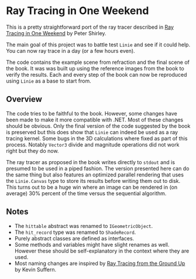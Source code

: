 # Ray Tracing in One Weekend
This is a pretty straightforward port of the ray tracer described in 
[Ray Tracing in One Weekend](https://raytracing.github.io/books/RayTracingInOneWeekend.html) 
by Peter Shirley.

The main goal of this project was to battle test `Linie` and see if it could 
help. You can now ray trace in a day (or a few hours even).

The code contains the example scene from refraction and the final scene of the 
book. It was was built up using the reference images from the book to verify the 
results. Each and every step of the book can now be reproduced using `Linie` as
a base to start from.

## Overview
The code tries to be faithful to the book. However, some changes have been made to make it more compatible with .NET. Most of these changes should be obvious. Only the final version of the code suggested by the book is preserved but this does show that `Linie` can indeed be used as a ray tracing kernel. Some bugs in the 3D calculations where fixed as part of this process. Notably `Vector3` divide and magnitude operations did not work right but they do now.

The ray tracer as proposed in the book writes directly to `stdout` and is presumed to be used in a piped fashion. The version presented here can do the same thing but also features an optimized parallel rendering that uses the `Linie.Canvas` type to store its results before writing them out to disk. This turns out to be a huge win where an image can be rendered in (on average) 30% percent of the time versus the sequential algorithm.

## Notes
* The `hittable` abstract was renamed to `IGeometricObject`.
* The `hit_record` type was renamed to `ShadeRecord`.
* Purely abstract classes are defined as interfaces.
* Some methods and variables might have slight renames as well. However these should be self-explanatory in the context where they are used.
* Most naming changes are inspired by 
[Ray Tracing from the Ground Up](http://www.raytracegroundup.com/) by Kevin Suffern.